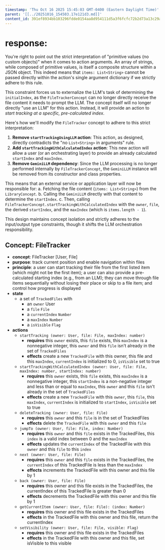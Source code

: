 ```yaml
---
timestamp: 'Thu Oct 16 2025 15:45:03 GMT-0400 (Eastern Daylight Time)'
parent: '[[../20251016_154503.17e121d3.md]]'
content_id: 391ef8934bb103296fdde0154aa8d954111d5a3f6fcfc72b2d73a13c29aaf9e7
---
```


# response:

You're right to point out the strict interpretation of "primitive values (no custom objects)" when it comes to action arguments. An array of strings, while composed of primitive values, is itself a composite structure within a JSON object. This indeed means that `items: List<String>` cannot be passed directly within the action's single argument dictionary if we strictly adhere to this rule.

This constraint forces us to externalize the LLM's task of determining the `initialIndex`, as the `FileTrackerConcept` can no longer directly receive the file content it needs to prompt the LLM. The concept itself will no longer directly "use an LLM" for this action. Instead, it will provide an action to *start tracking at a specific, pre-calculated index*.

Here's how we'll modify the `FileTracker` concept to adhere to this strict interpretation:

1. **Remove `startTrackingUsingLLM` action**: This action, as designed, directly contradicts the "no `List<String>` in arguments" rule.
2. **Add `startTrackingWithCalculatedIndex` action**: This new action will allow a user (or an orchestrating layer) to provide an already calculated `startIndex` and `maxIndex`.
3. **Remove `GeminiLLM` dependency**: Since the LLM processing is no longer performed internally by `FileTrackerConcept`, the `GeminiLLM` instance will be removed from its constructor and class properties.

This means that an external service or application layer will now be responsible for:
a. Fetching the file content (`items: List<String>`) from the `LibraryConcept`.
b. Calling the `GeminiLLM` directly with that content to determine the `startIndex`.
c. Then, calling `FileTrackerConcept.startTrackingWithCalculatedIndex` with the `owner`, `file`, the derived `startIndex`, and the `maxIndex` (which is `items.length - 1`).

This design maintains concept isolation and strictly adheres to the input/output type constraints, though it shifts the LLM orchestration responsibility.

## Concept: FileTracker

* **concept**: FileTracker \[User, File]
* **purpose**: track current position and enable navigation within files
* **principle**: a user can start tracking their file from the first listed item (which might not be the first item); a user can also provide a pre-calculated starting index (e.g., from an LLM); they can move through file items sequentially without losing their place or skip to a file item; and control how progress is displayed
* **state**
  * a set of `TrackedFiles` with
    * an `owner` User
    * a `file` `File`
    * a `currentIndex` `Number`
    * a `maxIndex` `Number`
    * a `isVisible` `Flag`
* **actions**
  * `startTracking (owner: User, file: File, maxIndex: number)`
    * **requires** this `owner` exists, this `file` exists, this `maxIndex` is a nonnegative integer, this `owner` and this `file` isn't already in the set of `TrackedFiles`
    * **effects** create a new `TrackedFile` with this owner, this file and this `maxIndex`, `currentIndex` is initialized to 0, `isVisible` set to true
  * `startTrackingWithCalculatedIndex (owner: User, file: File, maxIndex: number, startIndex: number)`
    * **requires** this `owner` exists, this `file` exists, this `maxIndex` is a nonnegative integer, this `startIndex` is a non-negative integer and less than or equal to `maxIndex`, this `owner` and this `file` isn't already in the set of `TrackedFiles`
    * **effects** create a new `TrackedFile` with this `owner`, this `file`, this `maxIndex`, `currentIndex` is initialized to `startIndex`, `isVisible` set to true
  * `deleteTracking (owner: User, file: File)`
    * **requires** this `owner` and this `file` is in the set of TrackedFiles
    * **effects** delete the `TrackedFile` with this `owner` and this `file`
  * `jumpTo (owner: User, file: File, index: Number)`
    * **requires** this `owner` and this `file` exists in the TrackedFiles, this `index` is a valid index between 0 and the `maxIndex`
    * **effects** updates the `currentIndex` of the TrackedFile with this `owner` and this `file` to this `index`
  * `next (owner: User, file: File)`
    * **requires** this `owner` and this `file` exists in the TrackedFiles, the `currentIndex` of this TrackedFile is less than the `maxIndex`
    * **effects** increments the TrackedFile with this owner and this file by 1
  * `back (owner: User, file: File)`
    * **requires** this owner and this file exists in the TrackedFiles, the currentIndex of this TrackedFile is greater than 0
    * **effects** decrements the TrackedFile with this owner and this file by 1
  * `getCurrentItem (owner: User, file: File): (index: Number)`
    * **requires** this owner and this file exists in the TrackedFiles
    * **effects** in the TrackedFile with this owner and this file, return the currentIndex
  * `setVisibility (owner: User, file: File, visible: Flag)`
    * **requires** this owner and this file exists in the TrackedFiles
    * **effects** in the TrackedFile with this owner and this file, set isVisible to this visible
